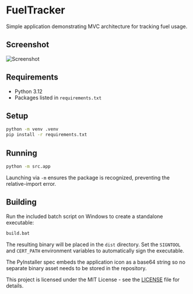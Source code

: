 # FuelTracker

Simple application demonstrating MVC architecture for tracking fuel usage.
## Screenshot

![Screenshot](assets/ui.png)


## Requirements

- Python 3.12
- Packages listed in `requirements.txt`

## Setup

```bash
python -m venv .venv
pip install -r requirements.txt
```

## Running

```bash
python -m src.app
```

Launching via `-m` ensures the package is recognized, preventing the relative-import error.

## Building

Run the included batch script on Windows to create a standalone executable:

```bat
build.bat
```

The resulting binary will be placed in the `dist` directory. Set the `SIGNTOOL` and `CERT_PATH` environment variables to automatically sign the executable.

The PyInstaller spec embeds the application icon as a base64 string so no separate
binary asset needs to be stored in the repository.

This project is licensed under the MIT License - see the [LICENSE](LICENSE) file for details.
